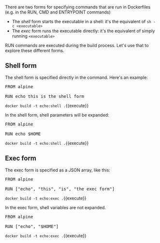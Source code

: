 There are two forms for specifying commands that are run in Dockerfiles (e.g. in the RUN, CMD and ENTRYPOINT commands)

* The *shell* form starts the executable in a shell: it's the equivalent of `sh -c <executable>`
* The *exec* form runs the executable directly: it's the equivalent of simply running `<executable>`

RUN commands are executed during the build process. Let's use that to explore these different forms.

## Shell form

The shell form is specified directly in the command. Here's an example:

<pre class="file" data-filename="Dockerfile" data-target="replace">
FROM alpine

RUN echo this is the shell form
</pre>

`docker build -t echo:shell .`{{execute}}

In the shell form, shell parameters will be expanded:

<pre class="file" data-filename="Dockerfile" data-target="replace">
FROM alpine

RUN echo $HOME
</pre>

`docker build -t echo:shell .`{{execute}}

## Exec form

The exec form is specified as a JSON array, like this: 

<pre class="file" data-filename="Dockerfile" data-target="replace">
FROM alpine

RUN ["echo", "this", "is", "the exec form"]
</pre>

`docker build -t echo:exec .`{{execute}}

In the exec form, shell variables are not expanded.

<pre class="file" data-filename="Dockerfile" data-target="replace">
FROM alpine

RUN ["echo", "$HOME"]
</pre>

`docker build -t echo:exec .`{{execute}}
